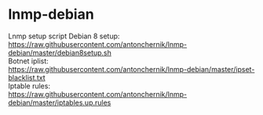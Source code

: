 # lnmp-debian
Lnmp setup script
Debian 8 setup: <br />
https://raw.githubusercontent.com/antonchernik/lnmp-debian/master/debian8setup.sh <br />
Botnet iplist: <br />
https://raw.githubusercontent.com/antonchernik/lnmp-debian/master/ipset-blacklist.txt <br />
Iptable rules: <br />
https://raw.githubusercontent.com/antonchernik/lnmp-debian/master/iptables.up.rules <br />
